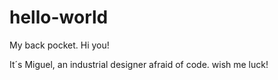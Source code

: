 # hello-world
My back pocket.
Hi you!

It´s Miguel, an industrial designer afraid of code. wish me luck!
